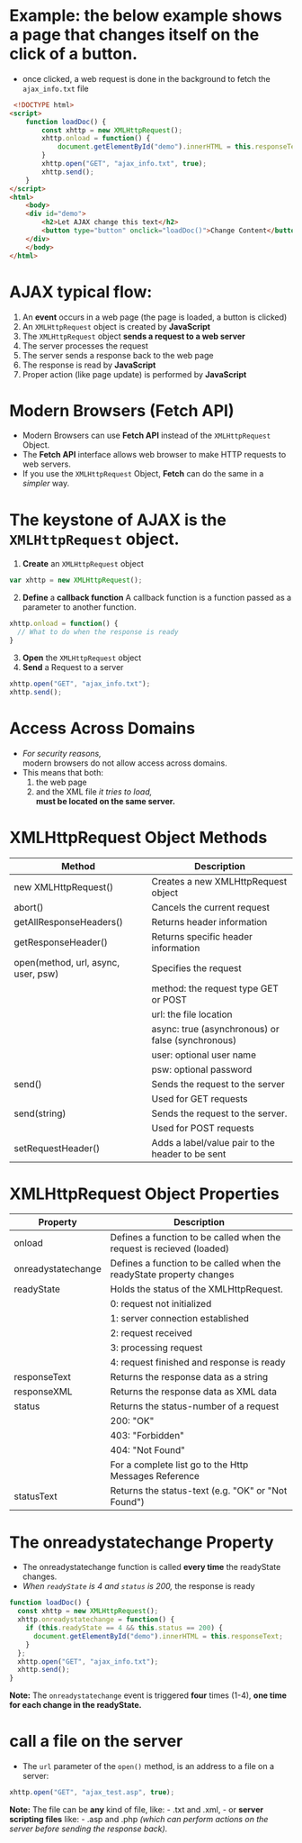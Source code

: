 # Example: the below example shows a page that changes itself on the click of a button.
- once clicked, a web request is done in the background to fetch the `ajax_info.txt` file
```html
 <!DOCTYPE html>
<script>
	function loadDoc() {
		const xhttp = new XMLHttpRequest();
		xhttp.onload = function() {
			document.getElementById("demo").innerHTML = this.responseText;
		}
		xhttp.open("GET", "ajax_info.txt", true);
		xhttp.send();
	}
</script>
<html>
	<body>
	<div id="demo">
		<h2>Let AJAX change this text</h2>
		<button type="button" onclick="loadDoc()">Change Content</button>
	</div>
	</body>
</html> 
```

# AJAX typical flow:
1. An **event** occurs in a web page (the page is loaded, a button is clicked)
2. An `XMLHttpRequest` object is created by **JavaScript**
3. The `XMLHttpRequest` object **sends a request to a web server**
4. The server processes the request
5. The server sends a response back to the web page
6. The response is read by **JavaScript**
7. Proper action (like page update) is performed by **JavaScript**

# Modern Browsers (Fetch API)
- Modern Browsers can use **Fetch API** instead of the `XMLHttpRequest` Object.
- The **Fetch API** interface allows web browser to make HTTP requests to web servers.
- If you use the `XMLHttpRequest` Object, **Fetch** can do the same in a *simpler* way.

# The keystone of AJAX is the `XMLHttpRequest` object.
1. **Create** an `XMLHttpRequest` object
```javascript
var xhttp = new XMLHttpRequest();
```
2. **Define** a **callback function**
A callback function is a function passed as a parameter to another function.
```javascript
xhttp.onload = function() {
  // What to do when the response is ready
}
```
3. **Open** the `XMLHttpRequest` object
4. **Send** a Request to a server
```javascript
xhttp.open("GET", "ajax_info.txt");
xhttp.send(); 
```

# Access Across Domains
- *For security reasons,*  
	modern browsers do not allow access across domains.
- This means that both:  
	1. the web page
	2. and the XML file
	*it tries to load,*   
	**must be located on the same server.**

# XMLHttpRequest Object Methods
| Method | Description |
| --- | --- |
| new XMLHttpRequest() | Creates a new XMLHttpRequest object |
| abort() | Cancels the current request |
| getAllResponseHeaders() | Returns header information |
| getResponseHeader() | Returns specific header information |
| open(method, url, async, user, psw) | Specifies the request |
| | method: the request type GET or POST |
| | url: the file location |
| | async: true (asynchronous) or false (synchronous) |
| | user: optional user name |
| | psw: optional password |
| send() | Sends the request to the server |
| | Used for GET requests |
| send(string) | Sends the request to the server. |
| | Used for POST requests |
| setRequestHeader() | Adds a label/value pair to the header to be sent |

# XMLHttpRequest Object Properties
| Property | Description |
| --- | --- |
| onload | Defines a function to be called when the request is recieved (loaded) |
| onreadystatechange | Defines a function to be called when the readyState property changes |
| readyState | Holds the status of the XMLHttpRequest. |
| | 0: request not initialized |
| | 1: server connection established |
| | 2: request received |
| | 3: processing request |
| | 4: request finished and response is ready |
| responseText | Returns the response data as a string |
| responseXML | Returns the response data as XML data |
| status | Returns the status-number of a request |
| | 200: "OK" |
| | 403: "Forbidden" |
| | 404: "Not Found" |
| | For a complete list go to the Http Messages Reference |
| statusText | Returns the status-text (e.g. "OK" or "Not Found") |

# The onreadystatechange Property
- The onreadystatechange function is called **every time** the readyState changes.
- *When `readyState` is 4 and `status` is 200,*
	the response is ready
```javascript
function loadDoc() {
  const xhttp = new XMLHttpRequest();
  xhttp.onreadystatechange = function() {
    if (this.readyState == 4 && this.status == 200) {
      document.getElementById("demo").innerHTML = this.responseText;
    }
  };
  xhttp.open("GET", "ajax_info.txt");
  xhttp.send();
}
```
**Note:** The `onreadystatechange` event is triggered **four** times (1-4), **one time for each change in the readyState.**

# call a file on the server
- The `url` parameter of the `open()` method, is an address to a file on a server:
```javascript
xhttp.open("GET", "ajax_test.asp", true);
```
**Note:** The file can be **any** kind of file, like:
	- .txt and .xml,
	- or **server scripting files** like:
		- .asp and .php
	*(which can perform actions on the server before sending the response back).*